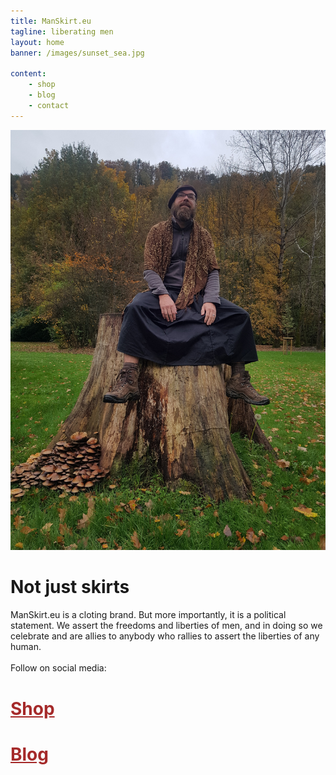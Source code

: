 ```yaml
---
title: ManSkirt.eu
tagline: liberating men
layout: home
banner: /images/sunset_sea.jpg

content:
    - shop
    - blog
    - contact
---
```


![Philippe on a tree trunk](/images/treetrunk.jpg)


# Not just skirts
ManSkirt.eu is a cloting brand. But more importantly, it is a political statement. 
We assert the freedoms and liberties of men, and in doing so we celebrate and are allies to anybody who rallies to assert the liberties of any human.

Follow on social media: 
  <a href="https://www.facebook.com/Triskel-Men-Skirts-101568211930021" target="_blank" rel="noopener noreferrer">
    <i title="facebook" class="fab fa-facebook sf-icon sf-icon-float-left sf-icon-small" style="font-size: large;"></i>
  </a>
  <a href="https://www.instagram.com/triskel_men_skirts/" target="_blank" rel="noopener noreferrer">
    <i title="instagram" class="fab fa-instagram sf-icon sf-icon-float-left sf-icon-small" style="font-size: large;"></i>
  </a>
  <a href="https://www.pinterest.com/triskel_men_skirts" target="_blank" rel="noopener noreferrer">
    <i title="pinterest" class="fab fa-pinterest sf-icon sf-icon-float-left sf-icon-small" style="font-size: large;"></i>
  </a>


<h1><a href="/shop/" title="Shop" style="color: brown;">Shop</a></h1>
<h1><a href="/blog/" title="Blog" style="color: brown;">Blog</a></h1>
